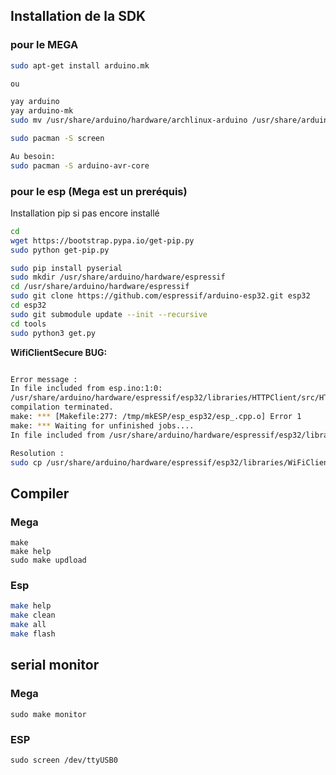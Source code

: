 ## Installation de la SDK
### pour le MEGA
```Bash
sudo apt-get install arduino.mk

ou 

yay arduino
yay arduino-mk
sudo mv /usr/share/arduino/hardware/archlinux-arduino /usr/share/arduino/hardware/arduino

sudo pacman -S screen

Au besoin:
sudo pacman -S arduino-avr-core

```
### pour le esp (Mega est un preréquis)
Installation pip si pas encore installé
```Bash
cd
wget https://bootstrap.pypa.io/get-pip.py
sudo python get-pip.py
```

```Bash
sudo pip install pyserial
sudo mkdir /usr/share/arduino/hardware/espressif
cd /usr/share/arduino/hardware/espressif
sudo git clone https://github.com/espressif/arduino-esp32.git esp32
cd esp32
sudo git submodule update --init --recursive
cd tools
sudo python3 get.py
```

**WifiClientSecure BUG:**

```Bash

Error message :
In file included from esp.ino:1:0:
/usr/share/arduino/hardware/espressif/esp32/libraries/HTTPClient/src/HTTPClient.h:35:30: fatal error: WiFiClientSecure.h: No such file or directory
compilation terminated.
make: *** [Makefile:277: /tmp/mkESP/esp_esp32/esp_.cpp.o] Error 1
make: *** Waiting for unfinished jobs....
In file included from /usr/share/arduino/hardware/espressif/esp32/libraries/HTTPClient/src/HTTPClient.cpp:40:0:

Resolution :
sudo cp /usr/share/arduino/hardware/espressif/esp32/libraries/WiFiClientSecure/src/* /usr/share/arduino/hardware/espressif/esp32/libraries/WiFi/src
```



## Compiler

### Mega
```
make
make help
sudo make updload
```

### Esp
```Bash
make help
make clean
make all
make flash
```

## serial monitor

### Mega

```
sudo make monitor
```



### ESP

```
sudo screen /dev/ttyUSB0
```

